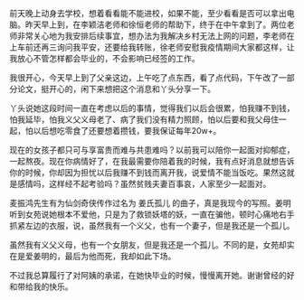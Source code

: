 
前天晚上动身去学校，想着看看能不能进校，如果不能，至少看看是否可以拿出电脑。昨天早上到，在李颖洁老师和徐恒老师的帮助下，终于在中午拿到了。两位老师非常关心地为我安排后续事宜，想办法为我解决乡村无法上网的问题，李老师在上车前还再三询问我平安，还要给我转账，徐老师安慰我疫情期间大家都这样，让我放心不管怎样都会毕业的，不会影响已经签的工作。

我很开心，今天早上到了父亲这边，上午吃了点东西，看了点代码，下午改了一部分论文，挺开心的，闲下来想把这个消息和丫头分享一下。

丫头说她这段时间一直在考虑以后的事情，觉得我们以后会很累，怕我赚不到钱，怕我延毕，怕我义父义母老了、病了我们没有精力照顾，怕以后要和我父母住一起，怕以后想吃零食了还要想着攒钱，要我保证每年20w+。

现在的女孩子都只可与享富贵而难与共患难吗？以前我可以陪你一起面对抑郁症，一起熬夜。现在你病情好了，在我最需要你陪着我的时候，我有点好消息就想告诉你的时候，你却因为担忧以后我赚不到钱而离开我，说爱情不能当饭吃。果然这就是感情吗，这样经不起考验吗？虽然贫贱夫妻百事哀，人家至少一起面对。

麦振鸿先生有为仙剑奇侠传作过名为 姜氏孤儿 的曲子，真是我现今的写照。姜明听到女苑说她根本不爱他，只是为了救锁妖塔的妖，一直在骗他，顿时心痛地右手抓紧左边的衣服，说，虽然我有一个义父，也有一个妻子，但是我还是一个孤儿。

虽然我有义父义母，也有一个女朋友，但是我还是一个孤儿。不同的是，女苑却实在是爱姜明的，最后为他而死，我却如此下场。

不过我总算履行了对阿姨的承诺，在她快毕业的时候，慢慢离开她。谢谢曾经的好和带给我的快乐。
